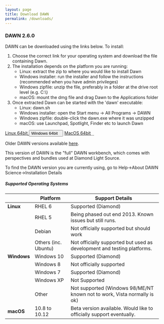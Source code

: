 ```yaml
---
layout: page
title: Download DAWN
permalink: /downloads/
---
```

### DAWN 2.6.0

DAWN can be downloaded using the links below. To install:

1. Choose the correct link for your operating system and download the file containing Dawn.
2. The installation depends on the platform you are running:
    * Linux: extract the zip to where you would like to install Dawn
    * Windows installer: run the installer and follow the instructions (recommended when you have admin privileges)
    * Windows zipfile: unzip the file, preferably in a folder at the drive root level (e.g. C:\\)
    * macOS: mount the dmg file and drag Dawn to the Applications folder
3. Once extracted Dawn can be started with the 'dawn' executable:
    * Linux: dawn.sh
    * Windows installer: open the Start menu &rarr; All Programs &rarr; DAWN
    * Windows zipfile: double-click the dawn.exe where it was unzipped
    * macOS: use Launchpad, Spotlight, Finder etc to launch Dawn
	
<script>
	function showHide(elementId){
		var element = document.getElementById(elementId);
		if(element.style.display == 'none'){
			element.style.display = 'block';
		} else {
			element.style.display = 'none';
		}
	}
</script>

<div class="row center">
        <a href="https://alfred.diamond.ac.uk/DawnDiamond/2.6/downloads/builds-release/DawnDiamond-2.6.0.v20170904-0753-linux64.zip" class="btn-large waves-effect" onclick="trackOutboundLink('https://alfred.diamond.ac.uk/DawnDiamond/2.6/downloads/builds-release/DawnDiamond-2.6.0.v20170904-0753-linux64.zip'); return false;">
        	Linux 64bit<i class="material-icons right">&#xE2C4;</i>
        </a>
        <button type="button" class="btn-large waves-effect" onclick="showHide('winExeOrZip')">
        	Windows 64bit<i class="material-icons right">&#xE2C4;</i>
        </button>
        <a href="https://alfred.diamond.ac.uk/DawnDiamond/2.6/downloads/builds-release/DawnDiamond-2.6.0.v20170904-0753-mac64.dmg" class="btn-large waves-effect" onclick="trackOutboundLink('https://alfred.diamond.ac.uk/DawnDiamond/2.6/downloads/builds-release/DawnDiamond-2.6.0.v20170904-0753-mac64.dmg'); return false;">
        	MacOS 64bit<i class="material-icons right">&#xE2C4;</i>
        </a>
</div>

<div id="winExeOrZip" class="row center" style="display: none">
	<a href="https://alfred.diamond.ac.uk/DawnDiamond/2.6/downloads/builds-release/DawnDiamond-2.6.0.v20170904-0753-windows64.exe" class="btn-large waves-effect" onclick="trackOutboundLink('https://alfred.diamond.ac.uk/DawnDiamond/2.6/downloads/builds-release/DawnDiamond-2.6.0.v20170904-0753-windows64.exe');return false">
		EXE<i class="material-icons right">&#xE2C4;</i>
	</a>
	<a href="https://alfred.diamond.ac.uk/DawnDiamond/2.6/downloads/builds-release/DawnDiamond-2.6.0.v20170904-0753-windows64.zip" class="btn-large waves-effect" onclick="trackOutboundLink('https://alfred.diamond.ac.uk/DawnDiamond/2.6/downloads/builds-release/DawnDiamond-2.6.0.v20170904-0753-windows64.zip');return false">
		ZIP<i class="material-icons right">&#xE2C4;</i>
	</a>
</div>

Older DAWN versions available [here](http://opengda.org/DawnDiamond/).

This version of DAWN is the "full" DAWN workbench, which comes with perspectives and bundles used at Diamond Light Source.

To find the DAWN version you are currently using, go to Help&rarr;About DAWN Science&rarr;Installation Details

##### Supported Operating Systems

|               | Platform             | Support Details                                                          |
|---------------|----------------------|--------------------------------------------------------------------------|
| **Linux**     | RHEL 6               | Supported (Diamond)                                                      |
|               | RHEL 5               | Being phased out end 2013. Known issues but still runs.                  |
|               | Debian               | Not officially supported but should work                                 |
|               | Others (inc. Ubuntu) | Not officially supported but used as development and testing platforms.  |
| **Windows**   | Windows 10           | Supported (Diamond)                                                      |
|               | Windows 8            | Not officially supported                                                 |
|               | Windows 7            | Supported (Diamond)                                                      |
|               | Windows XP           | Not Supported                                                            |
|               | Other                | Not supported (Windows 98/ME/NT known not to work, Vista normally is ok) |
| **macOS**     | 10.8 to 10.12        | Beta version available. Would like to officially support eventually.     |

